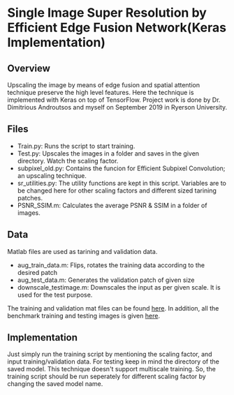 # Single Image Super Resolution by Efficient Edge Fusion Network(Keras Implementation)

## Overview

Upscaling the image by means of edge fusion and spatial attention technique preserve the high level features. Here the technique is implemented with Keras on top of TensorFlow. Project work is done by Dr. Dimitrious Androutsos and myself on September 2019 in Ryerson University.

## Files

* Train.py: Runs the script to start training.
* Test.py: Upscales the images in a folder and saves in the given directory. Watch the scaling factor.
* subpixel_old.py: Contains the funcion for Efficient Subpixel Convolution; an upscaling technique.
* sr_utilities.py: The utility functions are kept in this script. Variables are to be changed here for other scaling factors and different sized tarining patches.
* PSNR_SSIM.m: Calculates the average PSNR & SSIM in a folder of images.

## Data

Matlab files are used as tarining and validation data. 
* aug_train_data.m: Flips, rotates the training data according to the desired patch
* aug_test_data.m: Generates the validation patch of given size
* downscale_testimage.m: Downscales the input as per given scale. It is used for the test purpose.

The training and validation mat files can be found [here](https://drive.google.com/file/d/1ug-B6FPuWfFKLays91rGUBuyrc9tHJD6/view?usp=sharing).
In addition, all the benchmark training and testing images is given [here](https://drive.google.com/file/d/1ug-B6FPuWfFKLays91rGUBuyrc9tHJD6/view?usp=sharing).  

## Implementation

Just simply run the training script by mentioning the scaling factor, and input training/validation data. For testing keep in mind the directory of the saved model. This technique doesn't support multiscale training. So, the training script should be run seperately for different scaling factor by changing the saved model name. 
